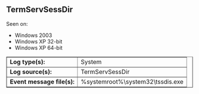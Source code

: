 ## TermServSessDir

Seen on:
* Windows 2003
* Windows XP 32-bit
* Windows XP 64-bit

<table border="1" class="docutils">
  <tbody>
    <tr>
      <td><b>Log type(s):</b></td>
      <td>System</td>
    </tr>
    <tr>
      <td><b>Log source(s):</b></td>
      <td>TermServSessDir</td>
    </tr>
    <tr>
      <td><b>Event message file(s):</b></td>
      <td>%systemroot%\system32\tssdis.exe</td>
    </tr>
  </tbody>
</table>

&nbsp;

